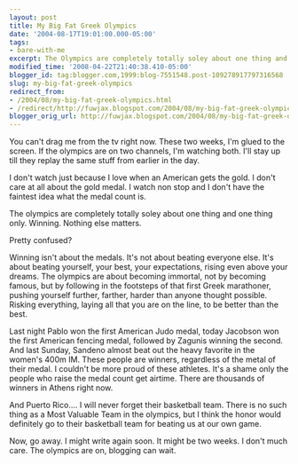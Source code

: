 ```yaml
---
layout: post
title: My Big Fat Greek Olympics
date: '2004-08-17T19:01:00.000-05:00'
tags:
- bare-with-me
excerpt: The Olympics are completely totally soley about one thing and one thing only.
modified_time: '2008-04-22T21:40:38.410-05:00'
blogger_id: tag:blogger.com,1999:blog-7551548.post-109278917797316568
slug: my-big-fat-greek-olympics
redirect_from: 
- /2004/08/my-big-fat-greek-olympics.html
- /redirect/http://fuwjax.blogspot.com/2004/08/my-big-fat-greek-olympics.html
blogger_orig_url: http://fuwjax.blogspot.com/2004/08/my-big-fat-greek-olympics.html
---
```


You can't drag me from the tv right now.  These two weeks, I'm glued to the screen.  If the olympics are on two channels, I'm watching both.  I'll stay up till they replay the same stuff from earlier in the day.

I don't watch just because I love when an American gets the gold.  I don't care at all about the gold medal.  I watch non stop and I don't have the faintest idea what the medal count is.

The olympics are completely totally soley about one thing and one thing only.  Winning.  Nothing else matters.

Pretty confused?

Winning isn't about the medals.  It's not about beating everyone else.  It's about beating yourself, your best, your expectations, rising even above your dreams.  The olympics are about becoming immortal, not by becoming famous, but by following in the footsteps of that first Greek marathoner, pushing yourself further, farther, harder than anyone thought possible.  Risking everything, laying all that you are on the line, to be better than the best.

Last night Pablo won the first American Judo medal, today Jacobson won the first American fencing medal, followed by Zagunis winning the second.  And last Sunday, Sandeno almost beat out the heavy favorite in the women's 400m IM.  These people are winners, regardless of the metal of their medal.  I couldn't be more proud of these athletes.  It's a shame only the people who raise the medal count get airtime.  There are thousands of winners in Athens right now.

And Puerto Rico.... I will never forget their basketball team.  There is no such thing as a Most Valuable Team in the olympics, but I think the honor would definitely go to their basketball team for beating us at our own game.

Now, go away.  I might write again soon.  It might be two weeks.  I don't much care.  The olympics are on, blogging can wait.

